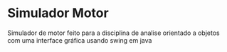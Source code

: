 # Simulador Motor
Simulador de motor feito para a disciplina de analise orientado a objetos com uma interface gráfica usando swing em java
